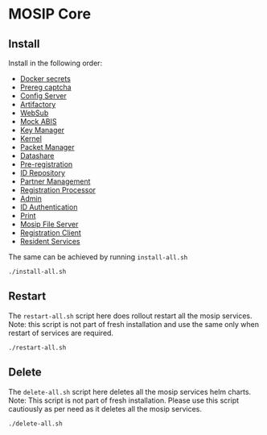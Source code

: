 # MOSIP Core

## Install
Install in the following order:
* [Docker secrets](docker-secrets/README.md)
* [Prereg captcha](captcha/README.md)
* [Config Server](config-server/README.md)
* [Artifactory](artifactory/README.md)
* [WebSub](websub/README.md)
* [Mock ABIS](mock-abis/README.md)
* [Key Manager](keymanager/README.md)
* [Kernel](kernel/README.md)
* [Packet Manager](packetmanager/README.md)
* [Datashare](datashare/README.md)
* [Pre-registration](prereg/README.md)
* [ID Repository](idrepo/README.md)
* [Partner Management](pms/README.md)
* [Registration Processor](regproc/README.md)
* [Admin](admin/README.md)
* [ID Authentication](ida/README.md)
* [Print](print/README.md)
* [Mosip File Server](mosip-file-server/README.md)
* [Registration Client](regclient/README.md)
* [Resident Services](resident/README.md)

The same can be achieved by running `install-all.sh`

```
./install-all.sh
```

## Restart
The `restart-all.sh` script here does rollout restart all the mosip services.
Note: this script is not part of fresh installation and use the same only when restart of services are required.
```
./restart-all.sh
```

## Delete
The `delete-all.sh` script here deletes all the mosip services helm charts.
Note: This script is not part of fresh installation. Please use this script cautiously as per need as it deletes all the mosip services.
```
./delete-all.sh
```
